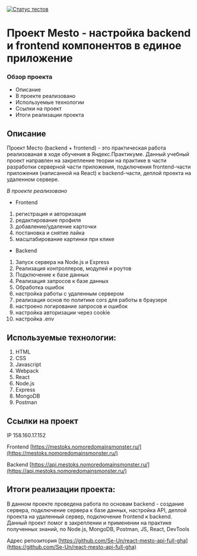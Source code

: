 [![Статус тестов](../../actions/workflows/tests.yml/badge.svg)](../../actions/workflows/tests.yml)

# Проект Mesto - настройка backend и frontend компонентов в единое приложение   
### Обзор проекта
* Описание
* В проекте реализовано
* Используемые технологии
* Ссылки на проект
* Итоги реализации проекта

## Описание 
Проект Место (backend + frontend) - это практическая работа реализованая в ходе обучения в Яндекс.Практикуме.
Данный учебный проект направлен на закрепление теории на практике в части разработки серверной части приложения, подключения frontend-части приложения (написанной на React) к backend-части, деплой проекта на удаленном сервере. 

*В проекте реализовано*
* Frontend
1. регистрация и авторизация
2. редактирование профиля
3. добавление/удаление карточки
4. постановка и снятие лайка
5. масштабирование картинки при клике

* Backend
1. Запуск сервера на Node.js и Express
2. Реализация контроллеров, модулей и роутов
3. Подключение к базе данных
4. Реализация запросов к базе данных
5. Обработка ошибок
6. настройка работы с удаленным сервером
7. реализация основ по политике cors для работы в браузере
8. настроено логирование запросов и ошибок
9. настройка авторизации через cookie
10. настройка .env

## Используемые технологии:
1. HTML
2. CSS
3. Javascript
4. Webpack
5. React
6. Node.js
7. Express
8. MongoDB
9. Postman

## Ссылки на проект

IP 158.160.17.152

Frontend [https://mestoks.nomoredomainsmonster.ru/](https://mestoks.nomoredomainsmonster.ru/)

Backend [https://api.mestoks.nomoredomainsmonster.ru/](https://api.mestoks.nomoredomainsmonster.ru/)

## Итоги реализации проекта:
В данном проекте проведена работа по основам backend - создание сервера, подключение сервера к базе данных, настройка API, деплой проекта на удаленный сервер, подключение frontend к backend.
Данный проект помог в закреплении и применении на практике полученных знаний, по Node.js, MongoDB, Postman, JS, React, DevTools

Адрес репозитория [https://github.com/Se-Un/react-mesto-api-full-gha](https://github.com/Se-Un/react-mesto-api-full-gha)
